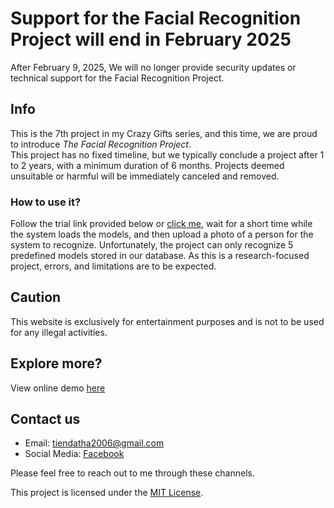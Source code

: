 # Support for the Facial Recognition Project will end in February 2025
After February 9, 2025, We will no longer provide security updates or technical support for the Facial Recognition Project.

## Info
This is the 7th project in my Crazy Gifts series, and this time, we are proud to introduce *The Facial Recognition Project*.  
This project has no fixed timeline, but we typically conclude a project after 1 to 2 years, with a minimum duration of 6 months. Projects deemed unsuitable or harmful will be immediately canceled and removed.

### How to use it?
Follow the trial link provided below or [click me](https://datit-026.github.io/FaceRecognition-Project/), wait for a short time while the system loads the models, and then upload a photo of a person for the system to recognize.
Unfortunately, the project can only recognize 5 predefined models stored in our database. As this is a research-focused project, errors, and limitations are to be expected.

## Caution
This website is exclusively for entertainment purposes and is not to be used for any illegal activities.

## Explore more?
View online demo [here](https://datit-026.github.io/FaceRecognition-Project/)

## Contact us
- Email: tiendatha2006@gmail.com
- Social Media: [Facebook](https://www.facebook.com/datit.dev/)

Please feel free to reach out to me through these channels.

This project is licensed under the [MIT License](LICENSE).
